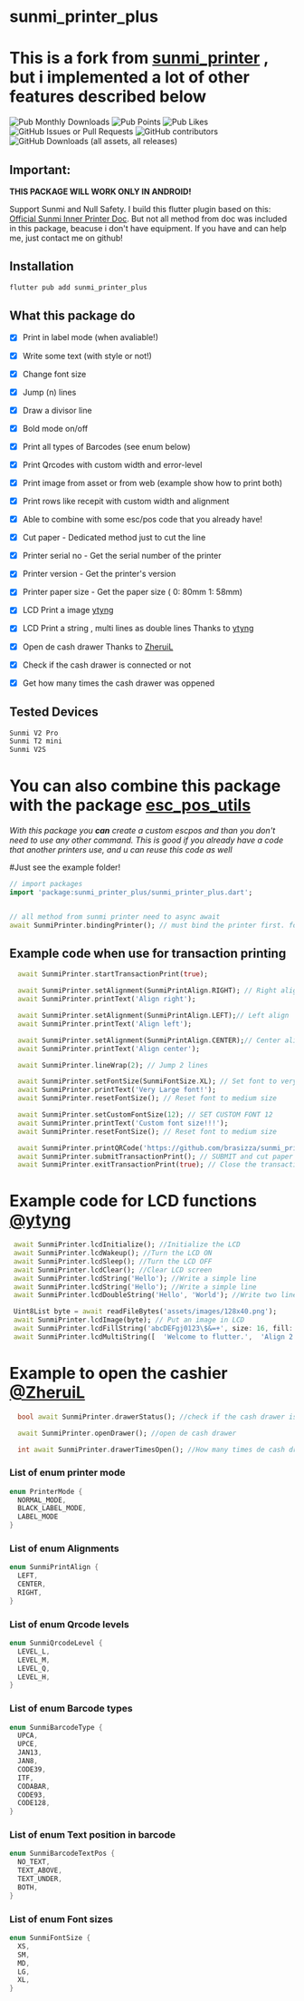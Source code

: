 # sunmi_printer_plus

# This is a fork from [sunmi_printer](https://pub.dev/packages/sunmi_printer) , but i implemented a lot of other features described below

![Pub Monthly Downloads](https://img.shields.io/pub/dm/sunmi_printer)
![Pub Points](https://img.shields.io/pub/points/sunmi_printer)
![Pub Likes](https://img.shields.io/pub/likes/sunmi_printer)
![GitHub Issues or Pull Requests](https://img.shields.io/github/issues/brasizza/sunmi_printer)
![GitHub contributors](https://img.shields.io/github/contributors/brasizza/sunmi_printer)
![GitHub Downloads (all assets, all releases)](https://img.shields.io/github/downloads/:user/sunmi_printer/total)

## Important: 
  **THIS PACKAGE WILL WORK ONLY IN ANDROID!**

Support Sunmi and Null Safety.
I build this flutter plugin based on this:
[Official Sunmi Inner Printer Doc](https://file.cdn.sunmi.com/SUNMIDOCS/%E5%95%86%E7%B1%B3%E5%86%85%E7%BD%AE%E6%89%93%E5%8D%B0%E6%9C%BA%E5%BC%80%E5%8F%91%E8%80%85%E6%96%87%E6%A1%A3EN-0224.pdf). But not all method from doc was included in this package, beacuse i don't have equipment. If you have and can help me, just contact me on github!

## Installation  

```bash
flutter pub add sunmi_printer_plus
```

## What this package do
- [x] Print in label mode (when avaliable!)
- [x] Write some text (with style or not!)
- [x] Change font size
- [x] Jump (n) lines
- [x] Draw a divisor line
- [x] Bold mode on/off
- [x] Print all types of Barcodes (see enum below)
- [x] Print Qrcodes with custom width and error-level
- [x] Print image from asset or from web (example show how to print both)
- [x] Print rows like recepit with custom width and alignment
- [x] Able to combine with some esc/pos code that you already have!
- [x] Cut paper - Dedicated method just to cut the line
- [x] Printer serial no - Get the serial number of the printer
- [x] Printer version - Get the printer's version
- [x] Printer paper size - Get the paper size ( 0: 80mm 1: 58mm)
- [x] LCD Print a image  [ytyng](https://github.com/ytyng)
- [x] LCD Print a string , multi lines as double lines Thanks to [ytyng](https://github.com/ytyng)
- [x] Open de cash drawer Thanks to [ZheruiL](https://github.com/ZheruiL)
- [x] Check if the cash drawer is connected or not 
- [x] Get how many times the cash drawer was oppened


## Tested Devices

```bash
Sunmi V2 Pro 
Sunmi T2 mini
Sunmi V2S
```


# **You can also combine this package with the package [esc_pos_utils](https://pub.dev/packages/esc_pos_utils)**

_With this package you  **can**  create a custom escpos and than you don't need to use any other command.
This is good if you already have a code that another printers use, and u can reuse this code as well_ 

#Just see the example folder!


```dart
// import packages
import 'package:sunmi_printer_plus/sunmi_printer_plus.dart';


// all method from sunmi printer need to async await
await SunmiPrinter.bindingPrinter(); // must bind the printer first. for more exmaple.. pls refer to example tab.

```
## Example code when use for transaction printing

```dart
  await SunmiPrinter.startTransactionPrint(true);

  await SunmiPrinter.setAlignment(SunmiPrintAlign.RIGHT); // Right align
  await SunmiPrinter.printText('Align right');

  await SunmiPrinter.setAlignment(SunmiPrintAlign.LEFT);// Left align
  await SunmiPrinter.printText('Align left');

  await SunmiPrinter.setAlignment(SunmiPrintAlign.CENTER);// Center align
  await SunmiPrinter.printText('Align center');

  await SunmiPrinter.lineWrap(2); // Jump 2 lines

  await SunmiPrinter.setFontSize(SunmiFontSize.XL); // Set font to very large
  await SunmiPrinter.printText('Very Large font!');
  await SunmiPrinter.resetFontSize(); // Reset font to medium size

  await SunmiPrinter.setCustomFontSize(12); // SET CUSTOM FONT 12
  await SunmiPrinter.printText('Custom font size!!!');
  await SunmiPrinter.resetFontSize(); // Reset font to medium size

  await SunmiPrinter.printQRCode('https://github.com/brasizza/sunmi_printer'); // PRINT A QRCODE
  await SunmiPrinter.submitTransactionPrint(); // SUBMIT and cut paper
  await SunmiPrinter.exitTransactionPrint(true); // Close the transaction

```

# Example code for LCD functions  [@ytyng](https://github.com/ytyng)

```dart
 await SunmiPrinter.lcdInitialize(); //Initialize the LCD 
 await SunmiPrinter.lcdWakeup(); //Turn the LCD ON
 await SunmiPrinter.lcdSleep(); //Turn the LCD OFF
 await SunmiPrinter.lcdClear(); //Clear LCD screen
 await SunmiPrinter.lcdString('Hello'); //Write a simple line 
 await SunmiPrinter.lcdString('Hello'); //Write a simple line 
 await SunmiPrinter.lcdDoubleString('Hello', 'World'); //Write two lines

 Uint8List byte = await readFileBytes('assets/images/128x40.png');
 await SunmiPrinter.lcdImage(byte); // Put an image in LCD
 await SunmiPrinter.lcdFillString('abcDEFgj0123\$&=+', size: 16, fill: true); // Print a string and fill with zeros until the size is reached
 await SunmiPrinter.lcdMultiString([  'Welcome to flutter.',  'Align 2.',], [  1,  2,]); // Write multiple lines with alignent

```
# Example to open the cashier  [@ZheruiL](https://github.com/ZheruiL)

```dart
  bool await SunmiPrinter.drawerStatus(); //check if the cash drawer is connect or disconnect

  await SunmiPrinter.openDrawer(); //open de cash drawer

  int await SunmiPrinter.drawerTimesOpen(); //How many times de cash drawer was oppened

 ```

### List of enum printer mode

```dart
enum PrinterMode {
  NORMAL_MODE,
  BLACK_LABEL_MODE, 
  LABEL_MODE
}
```

### List of enum Alignments
```dart
enum SunmiPrintAlign {
  LEFT,
  CENTER,
  RIGHT,
}
```

### List of enum Qrcode levels
```dart
enum SunmiQrcodeLevel {
  LEVEL_L,
  LEVEL_M,
  LEVEL_Q,
  LEVEL_H,
}
```

### List of enum Barcode types
```dart
enum SunmiBarcodeType {
  UPCA,
  UPCE,
  JAN13,
  JAN8,
  CODE39,
  ITF,
  CODABAR,
  CODE93,
  CODE128,
}
```


### List of enum Text position in barcode
```dart
enum SunmiBarcodeTextPos {
  NO_TEXT,
  TEXT_ABOVE,
  TEXT_UNDER,
  BOTH,
}
```


### List of enum Font sizes
```dart
enum SunmiFontSize {
  XS,
  SM,
  MD,
  LG,
  XL,
}
```


